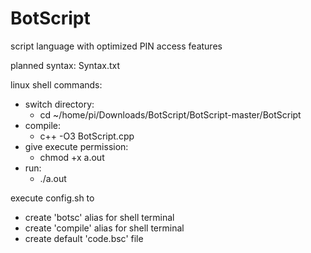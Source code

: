 
# BotScript
script language with optimized PIN access features

planned syntax: Syntax.txt

linux shell commands:
- switch directory:
  - cd ~/home/pi/Downloads/BotScript/BotScript-master/BotScript
- compile:
  - c++ -O3 BotScript.cpp
- give execute permission:
  - chmod +x a.out
- run:
  - ./a.out


execute config.sh to
- create 'botsc' alias for shell terminal
- create 'compile' alias for shell terminal
- create default 'code.bsc' file
